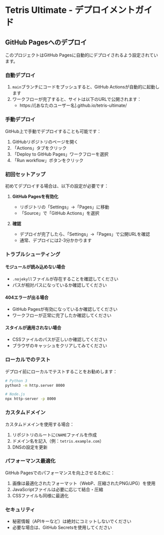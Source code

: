 # Tetris Ultimate - デプロイメントガイド

## GitHub Pagesへのデプロイ

このプロジェクトはGitHub Pagesに自動的にデプロイされるよう設定されています。

### 自動デプロイ

1. `main`ブランチにコードをプッシュすると、GitHub Actionsが自動的に起動します
2. ワークフローが完了すると、サイトは以下のURLで公開されます：
   - https://[あなたのユーザー名].github.io/tetris-ultimate/

### 手動デプロイ

GitHub上で手動でデプロイすることも可能です：

1. GitHubリポジトリのページを開く
2. 「Actions」タブをクリック
3. 「Deploy to GitHub Pages」ワークフローを選択
4. 「Run workflow」ボタンをクリック

### 初回セットアップ

初めてデプロイする場合は、以下の設定が必要です：

1. **GitHub Pagesを有効化**
   - リポジトリの「Settings」→「Pages」に移動
   - 「Source」で「GitHub Actions」を選択

2. **確認**
   - デプロイが完了したら、「Settings」→「Pages」で公開URLを確認
   - 通常、デプロイには2-3分かかります

### トラブルシューティング

#### モジュールが読み込めない場合
- `.nojekyll`ファイルが存在することを確認してください
- パスが相対パスになっているか確認してください

#### 404エラーが出る場合
- GitHub Pagesが有効になっているか確認してください
- ワークフローが正常に完了したか確認してください

#### スタイルが適用されない場合
- CSSファイルのパスが正しいか確認してください
- ブラウザのキャッシュをクリアしてみてください

### ローカルでのテスト

デプロイ前にローカルでテストすることをお勧めします：

```bash
# Python 3
python3 -m http.server 8000

# Node.js
npx http-server -p 8000
```

### カスタムドメイン

カスタムドメインを使用する場合：

1. リポジトリのルートに`CNAME`ファイルを作成
2. ドメイン名を記入（例：`tetris.example.com`）
3. DNSの設定を更新

### パフォーマンス最適化

GitHub Pagesでのパフォーマンスを向上させるために：

1. 画像は最適化されたフォーマット（WebP、圧縮されたPNG/JPG）を使用
2. JavaScriptファイルは必要に応じて結合・圧縮
3. CSSファイルも同様に最適化

### セキュリティ

- 秘密情報（APIキーなど）は絶対にコミットしないでください
- 必要な場合は、GitHub Secretsを使用してください